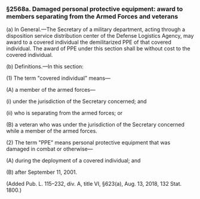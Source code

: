 ### §2568a. Damaged personal protective equipment: award to members separating from the Armed Forces and veterans ###

(a) In General.—The Secretary of a military department, acting through a disposition service distribution center of the Defense Logistics Agency, may award to a covered individual the demilitarized PPE of that covered individual. The award of PPE under this section shall be without cost to the covered individual.

(b) Definitions.—In this section:

(1) The term "covered individual" means—

(A) a member of the armed forces—

(i) under the jurisdiction of the Secretary concerned; and

(ii) who is separating from the armed forces; or

(B) a veteran who was under the jurisdiction of the Secretary concerned while a member of the armed forces.

(2) The term "PPE" means personal protective equipment that was damaged in combat or otherwise—

(A) during the deployment of a covered individual; and

(B) after September 11, 2001.

(Added Pub. L. 115–232, div. A, title VI, §623(a), Aug. 13, 2018, 132 Stat. 1800.)
